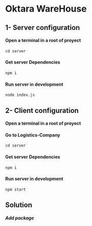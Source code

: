 # Oktara WareHouse

## 1- Server configuration
#### Open a terminal in a root of proyect
`cd server`

#### Get server Dependencies
`npm i`

#### Run server in development
`node index.js`

## 2- Client configuration
#### Open a terminal in a root of proyect
#### Go to Logistics-Company
`cd server`

#### Get server Dependencies
`npm i`

#### Run server in development
`npm start`

## Solution
##### Add package
